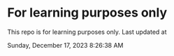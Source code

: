 # For learning purposes only
This repo is for learning purposes only.
Last updated at

Sunday, December 17, 2023 8:26:38 AM

